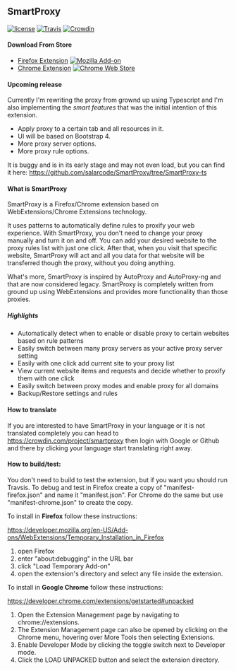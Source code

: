 ## SmartProxy

[![license](https://img.shields.io/github/license/salarcode/SmartProxy.svg)](https://github.com/salarcode/SmartProxy/blob/master/LICENSE) [![Travis](https://img.shields.io/travis/salarcode/SmartProxy.svg)]() [![Crowdin](https://d322cqt584bo4o.cloudfront.net/smartproxy/localized.svg)](https://crowdin.com/project/smartproxy)

#### Download From Store

 * [Firefox Extension](https://addons.mozilla.org/en-US/firefox/addon/smartproxy) [![Mozilla Add-on](https://img.shields.io/amo/v/smartproxy.svg)](https://addons.mozilla.org/en-US/firefox/addon/smartproxy/)
 * [Chrome Extension](https://chrome.google.com/webstore/detail/smartproxy/jogcnplbkgkfdakgdenhlpcfhjioidoj) [![Chrome Web Store](https://img.shields.io/chrome-web-store/v/jogcnplbkgkfdakgdenhlpcfhjioidoj.svg)](https://chrome.google.com/webstore/detail/smartproxy/jogcnplbkgkfdakgdenhlpcfhjioidoj)

#### Upcoming release

Currently I'm rewriting the proxy from grownd up using Typescript and I'm also implementing the *smart features* that was the initial intention of this extension.

* Apply proxy to a certain tab and all resources in it.
* UI will be based on Bootstrap 4.
* More proxy server options.
* More proxy rule options.

It is buggy and is in its early stage and may not even load, but you can find it here: https://github.com/salarcode/SmartProxy/tree/SmartProxy-ts

#### What is SmartProxy
SmartProxy is a Firefox/Chrome extension based on WebExtensions/Chrome Extensions technology.

It uses patterns to automatically define rules to proxify your web experience. With SmartProxy, you don't need to change your proxy manually and turn it on and off. You can add your desired website to the proxy rules list with just one click. After that, when you visit that specific website, SmartProxy will act and all you data for that website will be transferred though the proxy, without you doing anything.

What's more, SmartProxy is inspired by AutoProxy and AutoProxy-ng and that are now considered legacy. SmartProxy is completely written from ground up using WebExtensions and provides more functionality than those proxies.

##### Highlights
- Automatically detect when to enable or disable proxy to certain websites based on rule patterns
- Easily switch between many proxy servers as your active proxy server setting
- Easily with one click add current site to your proxy list
- View current website items and requests and decide whether to proxify them with one click
- Easily switch between proxy modes and enable proxy for all domains
- Backup/Restore settings and rules

#### How to translate
If you are interested to have SmartProxy in your language or it is not translated completely you can head to https://crowdin.com/project/smartproxy then login with Google or Github and there by clicking your language start translating right away.

#### How to build/test:
You don't need to build to test the extension, but if you want you should run Travsis.
To debug and test in Firefox create a copy of "manifest-firefox.json" and name it "manifest.json". For Chrome do the same but use "manifest-chrome.json" to create the copy.

To install in **Firefox** follow these instructions:

https://developer.mozilla.org/en-US/Add-ons/WebExtensions/Temporary_Installation_in_Firefox

1.	open Firefox
2.	enter "about:debugging" in the URL bar
3.	click "Load Temporary Add-on"
4.	open the extension's directory and select any file inside the extension.

To install in **Google Chrome** follow these instructions:

https://developer.chrome.com/extensions/getstarted#unpacked

1.	Open the Extension Management page by navigating to chrome://extensions.
2.	The Extension Management page can also be opened by clicking on the Chrome menu, hovering over More Tools then selecting Extensions.
3.	Enable Developer Mode by clicking the toggle switch next to Developer mode.
4.	Click the LOAD UNPACKED button and select the extension directory.

